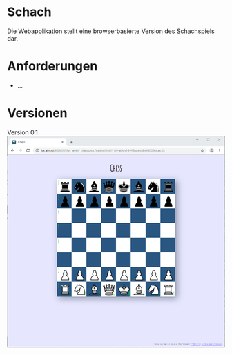 # Schach
Die Webapplikation stellt eine browserbasierte Version des Schachspiels dar.

# Anforderungen
*  ...

# Versionen
Version 0.1<br/>
![first version][version1]<br/>

[version1]: /src/client/images/v1.PNG "first version"